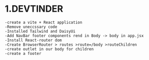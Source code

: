# 1.DEVTINDER 

    -create a vite + React application
    -Remove uneccssary code
    -Installed Tailwind and DaisyUi
    -Add NavBar footer components rend in Body -> body in app.jsx
    -Install React-router dom
    -Create BrowserRouter > routes >route=/body >routeChildren
    -create outlet in our body for children
    -create a footer